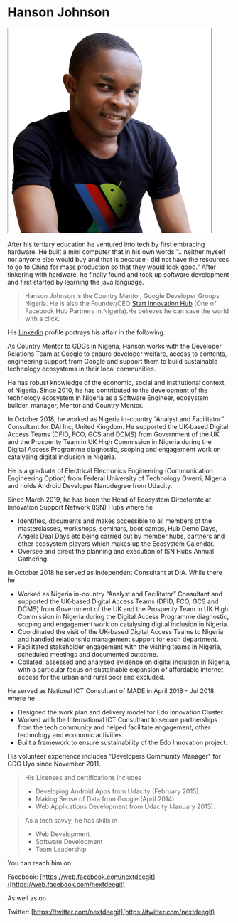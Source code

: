# Hanson Johnson

<img src="assets/5779791.png" />

After his tertiary education he ventured into tech by first embracing hardware. He built a mini computer that in his own words ".. neither myself nor anyone else would buy and that is because I did not have the resources to go to China for mass production so that they would look good." After tinkering with hardware, he finally found and took up software development and first started by learning the java language.

>Hanson Johnson is the Country Mentor, Google Developer Groups Nigeria. He is also the Founder/CEO [Start Innovation Hub](http://starthub.com.ng) (One of Facebook Hub Partners in Nigeria).He believes he can save the world with a click. 

His [Linkedin](https://www.linkedin.com/in/nextdeegit/?originalSubdomain=ng) profile portrays his affair in the following:

As Country Mentor to GDGs in Nigeria, Hanson works with the Developer Relations Team at Google to ensure developer welfare, access to contents, engineering support from Google and support them to build sustainable technology ecosystems in their local communities.

He has robust knowledge of the economic, social and institutional context of Nigeria. Since 2010, he has contributed to the development of the technology ecosystem in Nigeria as a Software Engineer, ecosystem builder, manager, Mentor and Country Mentor. 

In October 2018, he worked as Nigeria in-country “Analyst and Facilitator” Consultant for DAI Inc, United Kingdom. He supported the UK-based Digital Access Teams (DFID, FCO, GCS and DCMS) from Government of the UK and the Prosperity Team in UK High Commission in Nigeria during the Digital Access Programme diagnostic, scoping and engagement work on catalysing digital inclusion in Nigeria.

He is a  graduate of Electrical Electronics Engineering (Communication Engineering Option) from Federal University of Technology Owerri, Nigeria and holds Android Developer Nanodegree from Udacity.

Since March 2019, he has been the Head of Ecosystem Directorate at Innovation Support Network (ISN) Hubs where he 
- Identifies, documents and makes accessible to all members of the masterclasses, workshops, seminars, boot camps, Hub Demo Days, Angels Deal Days etc being carried out by member hubs, partners and other ecosystem players which makes up the Ecosystem Calendar.
- Oversee and direct the planning and execution of ISN Hubs Annual Gathering.


In October 2018 he served as Independent Consultant at DIA. While there he
- Worked as Nigeria in-country “Analyst and Facilitator” Consultant and supported the UK-based Digital Access Teams (DFID, FCO, GCS and DCMS) from Government of the UK and the Prosperity Team in UK High Commission in Nigeria during the Digital Access Programme diagnostic, scoping and engagement work on catalysing digital inclusion in Nigeria.
- Coordinated the visit of the UK-based Digital Access Teams to Nigeria and handled relationship management support for each department.
- Facilitated stakeholder engagement with the visiting teams in Nigeria, scheduled meetings and documented outcome.
- Collated, assessed and analysed evidence on digital inclusion in Nigeria, with a particular focus on sustainable expansion of affordable internet access for the urban and rural poor and excluded.


He served as National ICT Consultant of MADE in April 2018 -  Jul 2018 where he 
- Designed the work plan and delivery model for Edo Innovation Cluster.
- Worked with the International ICT Consultant to secure partnerships from the tech community and helped facilitate engagement, other technology and economic activities.
- Built a framework to ensure sustainability of the Edo Innovation project.

His volunteer experience includes "Developers Community Manager" for GDG Uyo since November 2011.

> His Licenses and certifications includes 
>- Developing Android Apps from Udacity (February 2015).
>- Making Sense of Data from Google (April 2014).
>- Web Applications Development from Udacity (January 2013).

>As a tech savvy, he has skills in 
>- Web Development
>- Software Development
>- Team Leadership

You can reach him on 

Facebook: [https://web.facebook.com/nextdeegit]([https://web.facebook.com/nextdeegit) 

As well as on 

Twitter: [https://twitter.com/nextdeegit](https://twitter.com/nextdeegit)



